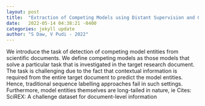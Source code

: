 ```yaml
---
layout: post
title:  "Extraction of Competing Models using Distant Supervision and Graph Ranking"
date:   2022-05-14 04:38:21 -0400
categories: jekyll update
author: "S Daw, V Pudi - 2022"
---
```

We introduce the task of detection of competing model entities from scientific documents. We define competing models as those models that solve a particular task that is investigated in the target research document. The task is challenging due to the fact that contextual information is required from the entire target document to predict the model entities. Hence, traditional sequence labelling approaches fail in such settings. Furthermore, model entities themselves are long-tailed in nature, ie Cites: SciREX: A challenge dataset for document-level information